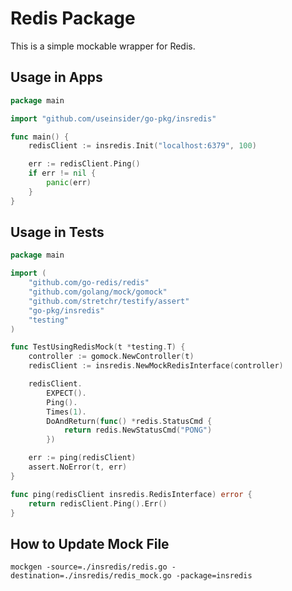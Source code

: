 # Redis Package


This is a simple mockable wrapper for Redis.

## Usage in Apps
```go
package main

import "github.com/useinsider/go-pkg/insredis"

func main() {
	redisClient := insredis.Init("localhost:6379", 100)

	err := redisClient.Ping()
	if err != nil {
		panic(err)
	}
}
```

## Usage in Tests

```go
package main

import (
	"github.com/go-redis/redis"
	"github.com/golang/mock/gomock"
	"github.com/stretchr/testify/assert"
	"go-pkg/insredis"
	"testing"
)

func TestUsingRedisMock(t *testing.T) {
	controller := gomock.NewController(t)
	redisClient := insredis.NewMockRedisInterface(controller)

	redisClient.
		EXPECT().
		Ping().
		Times(1).
		DoAndReturn(func() *redis.StatusCmd {
			return redis.NewStatusCmd("PONG")
		})

	err := ping(redisClient)
	assert.NoError(t, err)
}

func ping(redisClient insredis.RedisInterface) error {
	return redisClient.Ping().Err()
}
```

## How to Update Mock File
```
mockgen -source=./insredis/redis.go -destination=./insredis/redis_mock.go -package=insredis
```
